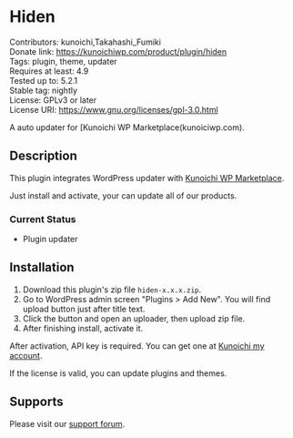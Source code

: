 # Hiden

Contributors: kunoichi,Takahashi_Fumiki  
Donate link: https://kunoichiwp.com/product/plugin/hiden  
Tags: plugin, theme, updater  
Requires at least: 4.9  
Tested up to: 5.2.1  
Stable tag: nightly  
License: GPLv3 or later  
License URI: https://www.gnu.org/licenses/gpl-3.0.html

A auto updater for [Kunoichi WP Marketplace(kunoiciwp.com).

## Description

This plugin integrates WordPress updater with [Kunoichi WP Marketplace](https://kunoichiwp.com).

Just install and activate, your can update all of our products.

### Current Status

* Plugin updater

## Installation

1. Download this plugin's zip file `hiden-x.x.x.zip`.
2. Go to WordPress admin screen "Plugins > Add New". You will find upload button just after title text.
3. Click the button and open an uploader, then upload zip file.
4. After finishing install, activate it.

After activation, API key is required. You can get one at [Kunoichi my account](https://kunoichiwp.com/my-account/license/).

If the license is valid, you can update plugins and themes.

## Supports

Please visit our [support forum](https://kunoichiwp.com/product/plugin/hiden).